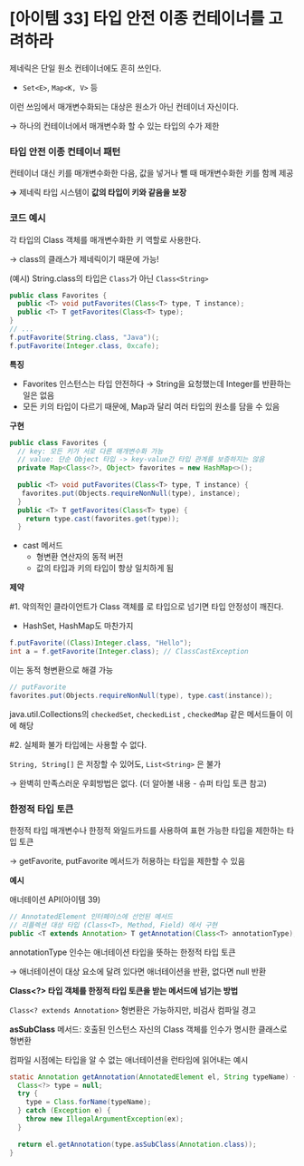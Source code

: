 # [아이템 33] 타입 안전 이종 컨테이너를 고려하라

제네릭은 단일 원소 컨테이너에도 흔히 쓰인다.

- `Set<E>`, `Map<K, V>` 등

이런 쓰임에서 매개변수화되는 대상은 원소가 아닌 컨테이너 자신이다.

→ 하나의 컨테이너에서 매개변수화 할 수 있는 타입의 수가 제한

### 타입 안전 이종 컨테이너 패턴

컨테이너 대신 키를 매개변수화한 다음, 값을 넣거나 뺄 때 매개변수화한 키를 함께 제공

**→** 제네릭 타입 시스템이 **값의 타입이 키와 같음을 보장**

### 코드 예시

각 타입의 Class 객체를 매개변수화한 키 역할로 사용한다.

→ class의 클래스가 제네릭이기 때문에 가능!

(예시) String.class의 타입은 `Class`가 아닌 `Class<String>`

```java
public class Favorites {
  public <T> void putFavorites(Class<T> type, T instance);
  public <T> T getFavorites(Class<T> type);
}
// ...
f.putFavorite(String.class, "Java")(;
f.putFavorite(Integer.class, 0xcafe);
```

**특징**

- Favorites 인스턴스는 타입 안전하다 → String을 요청했는데 Integer를 반환하는 일은 없음
- 모든 키의 타입이 다르기 때문에, Map과 달리 여러 타입의 원소를 담을 수 있음

**구현**

```java
public class Favorites {
  // key: 모든 키가 서로 다른 매개변수화 가능
  // value: 단순 Object 타입 -> key-value간 타입 관계를 보증하지는 않음
  private Map<Class<?>, Object> favorites = new HashMap<>();
  
  public <T> void putFavorites(Class<T> type, T instance) {
   favorites.put(Objects.requireNonNull(type), instance);
  }
  public <T> T getFavorites(Class<T> type) {
    return type.cast(favorites.get(type));
  }
```

- cast 메서드
    - 형변환 연산자의 동적 버전
    - 값의 타입과 키의 타입이 항상 일치하게 됨

**제약**

#1. 악의적인 클라이언트가 Class 객체를 로 타입으로 넘기면 타입 안정성이 깨진다.

- HashSet, HashMap도 마찬가지

```java
f.putFavorite((Class)Integer.class, "Hello");
int a = f.getFavorite(Integer.class); // ClassCastException
```

이는 동적 형변환으로 해결 가능

```java
// putFavorite
favorites.put(Objects.requireNonNull(type), type.cast(instance));
```

java.util.Collections의 `checkedSet`, `checkedList` , `checkedMap` 같은 메서드들이 이에 해당

#2. 실체화 불가 타입에는 사용할 수 없다.

`String, String[]` 은 저장할 수 있어도, `List<String>` 은 불가

→ 완벽히 만족스러운 우회방법은 없다. (더 알아볼 내용 - 슈퍼 타입 토큰 참고)

### 한정적 타입 토큰

한정적 타입 매개변수나 한정적 와일드카드를 사용하여 표현 가능한 타입을 제한하는 타입 토큰

→ getFavorite, putFavorite 메서드가 허용하는 타입을 제한할 수 있음

**예시**

애너테이션 API(아이템 39)

```java
// AnnotatedElement 인터페이스에 선언된 메서드
// 리플렉션 대상 타입 (Class<T>, Method, Field) 에서 구현
public <T extends Annotation> T getAnnotation(Class<T> annotationType);
```

annotationType 인수는 애너테이션 타입을 뜻하는 한정적 타입 토큰

→ 애너테이션이 대상 요소에 달려 있다면 애너테이션을 반환, 없다면 null 반환

**Class<?> 타입 객체를 한정적 타입 토큰을 받는 메서드에 넘기는 방법**

`Class<? extends Annotation>` 형변환은 가능하지만, 비검사 컴파일 경고

**asSubClass** 메서드: 호출된 인스턴스 자신의 Class 객체를 인수가 명시한 클래스로 형변환

컴파일 시점에는 타입을 알 수 없는 애너테이션을 런타임에 읽어내는 예시

```java
static Annotation getAnnotation(AnnotatedElement el, String typeName) {
  Class<?> type = null;
  try {
    type = Class.forName(typeName);
  } catch (Exception e) {
    throw new IllegalArgumentException(ex);
  }
  
  return el.getAnnotation(type.asSubClass(Annotation.class));
}
```